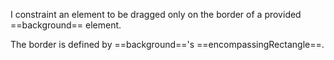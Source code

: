 I constraint an element to be dragged only on the border of a provided ==background== element.

The border is defined by ==background=='s ==encompassingRectangle==.